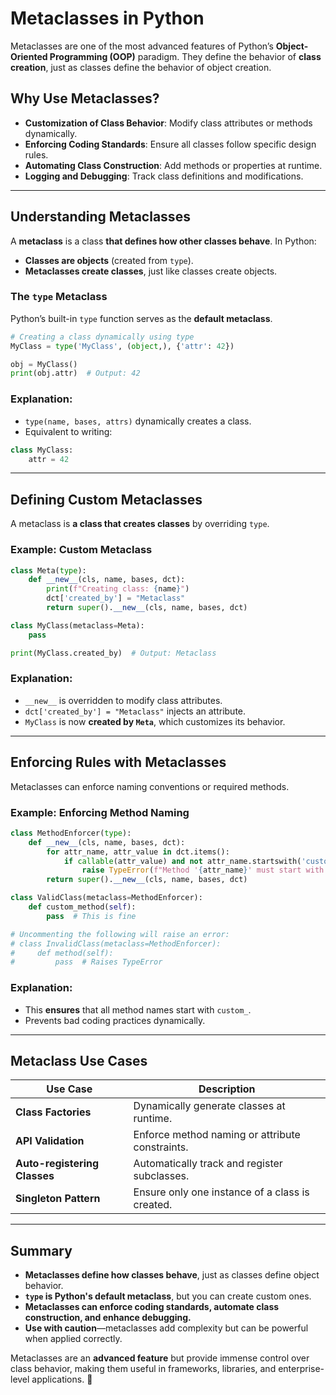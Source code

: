# Metaclasses in Python

Metaclasses are one of the most advanced features of Python’s **Object-Oriented Programming (OOP)** paradigm. They define the behavior of **class creation**, just as classes define the behavior of object creation.

## Why Use Metaclasses?
- **Customization of Class Behavior**: Modify class attributes or methods dynamically.
- **Enforcing Coding Standards**: Ensure all classes follow specific design rules.
- **Automating Class Construction**: Add methods or properties at runtime.
- **Logging and Debugging**: Track class definitions and modifications.

---

## Understanding Metaclasses
A **metaclass** is a class **that defines how other classes behave**. In Python:
- **Classes are objects** (created from `type`).
- **Metaclasses create classes**, just like classes create objects.

### The `type` Metaclass
Python’s built-in `type` function serves as the **default metaclass**.

```python
# Creating a class dynamically using type
MyClass = type('MyClass', (object,), {'attr': 42})

obj = MyClass()
print(obj.attr)  # Output: 42
```
### Explanation:
- `type(name, bases, attrs)` dynamically creates a class.
- Equivalent to writing:

```python
class MyClass:
    attr = 42
```

---

## Defining Custom Metaclasses
A metaclass is **a class that creates classes** by overriding `type`.

### Example: Custom Metaclass
```python
class Meta(type):
    def __new__(cls, name, bases, dct):
        print(f"Creating class: {name}")
        dct['created_by'] = "Metaclass"
        return super().__new__(cls, name, bases, dct)

class MyClass(metaclass=Meta):
    pass

print(MyClass.created_by)  # Output: Metaclass
```

### Explanation:
- `__new__` is overridden to modify class attributes.
- `dct['created_by'] = "Metaclass"` injects an attribute.
- `MyClass` is now **created by `Meta`**, which customizes its behavior.

---

## Enforcing Rules with Metaclasses
Metaclasses can enforce naming conventions or required methods.

### Example: Enforcing Method Naming
```python
class MethodEnforcer(type):
    def __new__(cls, name, bases, dct):
        for attr_name, attr_value in dct.items():
            if callable(attr_value) and not attr_name.startswith('custom_'):
                raise TypeError(f"Method '{attr_name}' must start with 'custom_'")
        return super().__new__(cls, name, bases, dct)

class ValidClass(metaclass=MethodEnforcer):
    def custom_method(self):
        pass  # This is fine

# Uncommenting the following will raise an error:
# class InvalidClass(metaclass=MethodEnforcer):
#     def method(self):
#         pass  # Raises TypeError
```

### Explanation:
- This **ensures** that all method names start with `custom_`.
- Prevents bad coding practices dynamically.

---

## Metaclass Use Cases
| Use Case | Description |
|----------|-------------|
| **Class Factories** | Dynamically generate classes at runtime. |
| **API Validation** | Enforce method naming or attribute constraints. |
| **Auto-registering Classes** | Automatically track and register subclasses. |
| **Singleton Pattern** | Ensure only one instance of a class is created. |

---

## Summary
- **Metaclasses define how classes behave**, just as classes define object behavior.
- **`type` is Python's default metaclass**, but you can create custom ones.
- **Metaclasses can enforce coding standards, automate class construction, and enhance debugging.**
- **Use with caution**—metaclasses add complexity but can be powerful when applied correctly.

Metaclasses are an **advanced feature** but provide immense control over class behavior, making them useful in frameworks, libraries, and enterprise-level applications. 🚀
